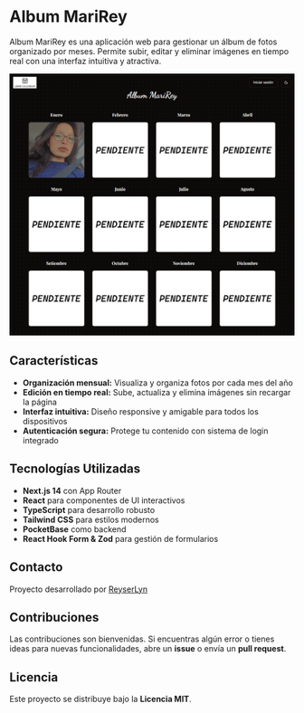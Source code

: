 # Album MariRey

Album MariRey es una aplicación web para gestionar un álbum de fotos organizado por meses. Permite subir, editar y eliminar imágenes en tiempo real con una interfaz intuitiva y atractiva.

![Album MariRey Screenshot](./public/screenshot.png)

## Características

- **Organización mensual:** Visualiza y organiza fotos por cada mes del año
- **Edición en tiempo real:** Sube, actualiza y elimina imágenes sin recargar la página
- **Interfaz intuitiva:** Diseño responsive y amigable para todos los dispositivos
- **Autenticación segura:** Protege tu contenido con sistema de login integrado

## Tecnologías Utilizadas

- **Next.js 14** con App Router
- **React** para componentes de UI interactivos
- **TypeScript** para desarrollo robusto
- **Tailwind CSS** para estilos modernos
- **PocketBase** como backend
- **React Hook Form & Zod** para gestión de formularios

## Contacto

Proyecto desarrollado por [ReyserLyn](https://github.com/ReyserLyn)

## Contribuciones

Las contribuciones son bienvenidas. Si encuentras algún error o tienes ideas para nuevas funcionalidades, abre un **issue** o envía un **pull request**.

## Licencia

Este proyecto se distribuye bajo la **Licencia MIT**.

